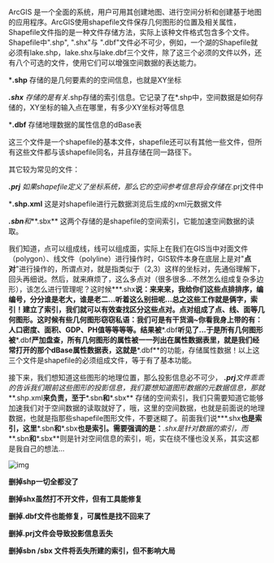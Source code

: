 ArcGIS  是一个全面的系统，用户可用其创建地图、进行空间分析和创建基于地图的应用程序。ArcGIS使用shapefile文件保存几何图形的位置及相关属性，Shapefile文件指的是一种文件存储方法，实际上该种文件格式包含多个文件。Shapefile中".shp", ".shx"与  ".dbf"文件必不可少，例如，一个湖的Shapefile就必须有lake.shp，lake.shx与lake.dbf三个文件，除了这三个必须的文件以外，还有八个可选的文件，使用它们可以增强空间数据的表达能力。



***.shp** 存储的是几何要素的的空间信息，也就是XY坐标

***.shx** 存储的是有关*.shp存储的索引信息。它记录了在*.shp中，空间数据是如何存储的，XY坐标的输入点在哪里，有多少XY坐标对等信息

***.dbf** 存储地理数据的属性信息的dBase表

这三个文件是一个shapefile的基本文件，shapefile还可以有其他一些文件，但所有这些文件都与该shapefile同名，并且存储在同一路径下。

其它较为常见的文件：

***.prj** 如果shapefile定义了坐标系统，那么它的空间参考信息将会存储在*.prj文件中

***.shp.xml** 这是对shapefile进行元数据浏览后生成的xml元数据文件

***.sbn**和***.sbx** 这两个存储的是shapefile的空间索引，它能加速空间数据的读取。



我们知道，点可以组成线，线可以组成面，实际上在我们在GIS当中对面文件（polygon）、线文件（polyline）进行操作时，GIS软件本身在底层上是对"**点对**"进行操作的，所谓点对，就是指类似于（2,3）这样的坐标对，先通俗理解下，回头再细说。然后，就来麻烦了，这么多点对（很多很多…不然怎么组成复杂多边形），该怎么进行管理呢？这时候***.shx**说：来来来，我给你们这些点排排序，编编号，分分谁是老大，谁是老二…听着这么别扭呢…总之这些工作就是俩字，索引！建立了索引，我们就可以有效查找区分这些点对。点对组成了点、线、面等几何图形。这时候有些几何图形窃窃私语：我们可是有干货滴~你看我身上带的有：人口密度、面积、GDP、PH值等等等等。结果被***.dbf**听见了…于是所有几何图形被***.dbf**严加盘查，所有几何图形的属性被一一列出在属性数据表里，就是我们经常打开的那个dBase属性数据表，这就是***.dbf**的功能，存储属性数据！以上这三个文件是shapefile的必须组成文件，等于有了基本功能。

接下来，我们想知道这些图形的地理位置，那么投影信息必不可少， ***.prj**文件乖乖的告诉我们眼前这些图形的投影信息，我们要想知道图形数据的元数据信息，那就***.shp.xml**来负责，至于***.sbn**和***.sbx** 存储的空间索引，我们只需要知道它能够加速我们对于空间数据的读取就好了，哦，这里的空间数据，也就是前面说的地理数据，也就是指那些shapefile图形文件，不要迷糊了。前面我们说***.shx**也是索引，这里***.sbn**和***.sbx**也是索引。需要强调的是：***.shx**是针对数据的索引，而***.sbn**和***.sbx**则是针对空间信息的索引，呃，实在绕不懂也没关系，其实这都是我自己的想法…

![img](https://pic2.zhimg.com/80/v2-1c51661ddd5d99cdf7d740cb3bcfc9d1_720w.jpg)

**删掉shp一切全都没了**

**删掉shx虽然打不开文件，但有工具能修复**

**删掉.dbf文件也能修复，可属性是找不回来了**

**删掉.prj文件会导致投影信息丢失**

**删掉sbn /sbx 文件将丢失所建的索引，但不影响大局**